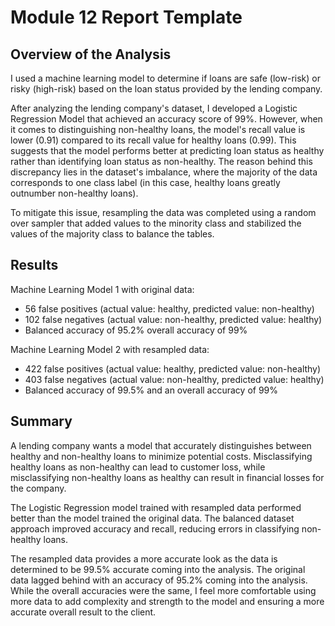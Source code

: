 # Module 12 Report Template

## Overview of the Analysis

I used a machine learning model to determine if loans are safe (low-risk) or risky (high-risk) based on the loan status provided by the lending company.

After analyzing the lending company's dataset, I developed a Logistic Regression Model that achieved an accuracy score of 99%. However, when it comes to distinguishing non-healthy loans, the model's recall value is lower (0.91) compared to its recall value for healthy loans (0.99). This suggests that the model performs better at predicting loan status as healthy rather than identifying loan status as non-healthy. The reason behind this discrepancy lies in the dataset's imbalance, where the majority of the data corresponds to one class label (in this case, healthy loans greatly outnumber non-healthy loans).

To mitigate this issue, resampling the data was completed using a random over sampler that added values to the minority class and stabilized the values of the majority class to balance the tables.

## Results

Machine Learning Model 1 with original data:

* 56 false positives (actual value: healthy, predicted value: non-healthy)
* 102 false negatives (actual value: non-healthy, predicted value: healthy)
* Balanced accuracy of 95.2% overall accuracy of 99%

Machine Learning Model 2 with resampled data:

* 422 false positives (actual value: healthy, predicted value: non-healthy)
* 403 false negatives (actual value: non-healthy, predicted value: healthy)
* Balanced accuracy of 99.5% and an overall accuracy of 99%

## Summary

A lending company wants a model that accurately distinguishes between healthy and non-healthy loans to minimize potential costs. Misclassifying healthy loans as non-healthy can lead to customer loss, while misclassifying non-healthy loans as healthy can result in financial losses for the company.

The Logistic Regression model trained with resampled data performed better than the model trained the original data. The balanced dataset approach improved accuracy and recall, reducing errors in classifying non-healthy loans.

The resampled data provides a more accurate look as the data is determined to be 99.5% accurate coming into the analysis. The original data lagged behind with an accuracy of 95.2% coming into the analysis. While the overall accuracies were the same, I feel more comfortable using more data to add complexity and strength to the model and ensuring a more accurate overall result to the client.

